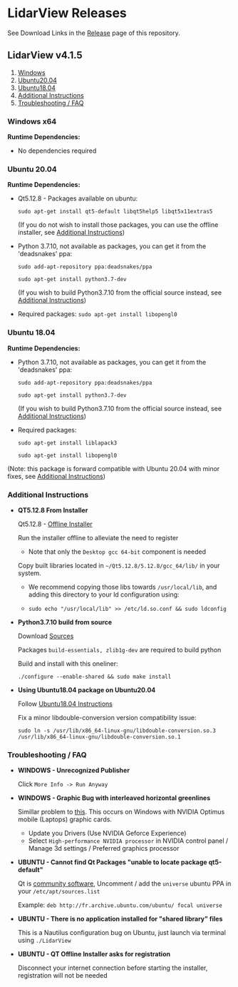 # LidarView Releases

See Download Links in the [Release](https://gitlab.kitware.com/LidarView/lidarview/-/releases) page of this repository.

## LidarView v4.1.5

1. [Windows](#windows-instructions)
2. [Ubuntu20.04](#ubuntu20-instructions)
3. [Ubuntu18.04](#ubuntu18-instructions)
4. [Additional Instructions](#additional-instructions)
5. [Troubleshooting / FAQ ](#faq-instructions)

### Windows x64 <a name="windows-instructions"></a>

**Runtime Dependencies:**

* No dependencies required

### Ubuntu 20.04 <a name="ubuntu20-instructions"></a>

**Runtime Dependencies:**

* Qt5.12.8 - Packages available on ubuntu:

    `sudo apt-get install qt5-default libqt5help5 libqt5x11extras5`
        
    (If you do not wish to install those packages, you can use the offline installer, see [Additional Instructions](#qt-installer))

        
* Python 3.7.10, not available as packages, you can get it from the 'deadsnakes' ppa:
    
    `sudo add-apt-repository ppa:deadsnakes/ppa`
    
    `sudo apt-get install python3.7-dev`
    
    (If you wish to build Python3.7.10 from the official source instead, see [Additional Instructions](#python-source))
  
* Required packages:
    `sudo apt-get install libopengl0`

### Ubuntu 18.04 <a name="ubuntu18-instructions"></a>

**Runtime Dependencies:**

* Python 3.7.10, not available as packages, you can get it from the 'deadsnakes' ppa:
    
    `sudo add-apt-repository ppa:deadsnakes/ppa`
    
    `sudo apt-get install python3.7-dev`
    
    (If you wish to build Python3.7.10 from the official source instead, see [Additional Instructions](#python-source))
  
* Required packages:

    `sudo apt-get install liblapack3`

    `sudo apt-get install libopengl0`
    
(Note: this package is forward compatible with Ubuntu 20.04 with minor fixes, see [Additional Instructions](#ubuntu-forward))

### Additional Instructions <a name="additional-instructions"></a>

* **QT5.12.8 From Installer** <a name="qt-installer"></a>

    Qt5.12.8 - [Offline Installer](https://download.qt.io/official_releases/qt/5.12/5.12.8/qt-opensource-linux-x64-5.12.8.run)

    Run the installer offline to alleviate the need to register
    
    * Note that only the `Desktop gcc 64-bit` component is needed
    
    Copy built libraries located in `~/Qt5.12.8/5.12.8/gcc_64/lib/` in your system.
    
    * We recommend copying those libs towards `/usr/local/lib`, and adding this directory to your ld configuration using:
    
    * `sudo echo "/usr/local/lib" >> /etc/ld.so.conf && sudo ldconfig`
    
* **Python3.7.10 build from source** <a name="python-source"></a>

    Download [Sources](https://www.python.org/downloads/release/python-3710/)

    Packages `build-essentials, zlib1g-dev` are required to build python

    Build and install with this oneliner:
    
    `./configure --enable-shared && sudo make install`
        
* **Using Ubuntu18.04 package on Ubuntu20.04** <a name="ubuntu-forward"></a>
    
    Follow [Ubuntu18.04 Instructions](#ubuntu18-instructions)
    
    Fix a minor libdouble-conversion version compatibility issue:
    
    `sudo ln -s /usr/lib/x86_64-linux-gnu/libdouble-conversion.so.3 /usr/lib/x86_64-linux-gnu/libdouble-conversion.so.1`

### Troubleshooting / FAQ <a name="faq-instructions"></a>

* **WINDOWS - Unrecognized Publisher**

    Click `More Info -> Run Anyway`

* **WINDOWS - Graphic Bug with interleaved horizontal greenlines**

    Simillar problem to [this](https://discourse.slicer.org/t/green-horizontal-lines-appear-in-slicer-4-10-2-at-startup/12090).
    This occurs on Windows with NVIDIA Optimus mobile (Laptops) graphic cards.

    - Update you Drivers (Use NVIDIA Geforce Experience)
    - Select `High-performance NVIDIA processor` in NVIDIA control panel / Manage 3d settings / Preferred graphics processor

* **UBUNTU - Cannot find Qt Packages "unable to locate package qt5-default"**

    Qt is [community software](https://packages.ubuntu.com/focal/qt5-default), Uncomment / add the `universe` ubuntu PPA in your `/etc/apt/sources.list`
    
    Example: `deb http://fr.archive.ubuntu.com/ubuntu/ focal universe`

* **UBUNTU - There is no application installed for "shared library" files**

    This is a Nautilus configuration bug on Ubuntu, just launch via terminal using `./LidarView`

* **UBUNTU - QT Offline Installer asks for registration**

    Disconnect your internet connection before starting the installer, registration will not be needed
